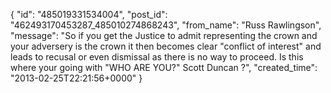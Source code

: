  {
   "id": "485019331534004",
   "post_id": "462493170453287_485010274868243",
   "from_name": "Russ Rawlingson",
   "message": "So if you get the Justice to admit representing the crown and your adversery is the crown it then becomes clear \"conflict of interest\" and leads to recusal or even dismissal as there is no way to proceed. Is this where your going with \"WHO ARE YOU?\" Scott Duncan ?",
   "created_time": "2013-02-25T22:21:56+0000"
 }
